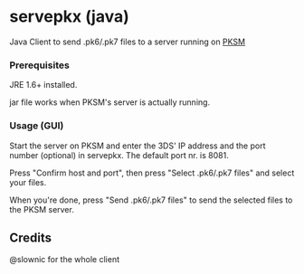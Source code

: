# servepkx (java)

Java Client to send .pk6/.pk7 files to a server running on [PKSM](https://github.com/BernardoGiordano/PKSM)

### Prerequisites

JRE 1.6+ installed.

jar file works when PKSM's server is actually running.

### Usage (GUI)

Start the server on PKSM and enter the 3DS' IP address and the port number (optional) in servepkx. The default port nr. is 8081.

Press "Confirm host and port", then press "Select .pk6/.pk7 files" and select your files.

When you're done, press "Send .pk6/.pk7 files" to send the selected files to the PKSM server.

## Credits

@slownic for the whole client